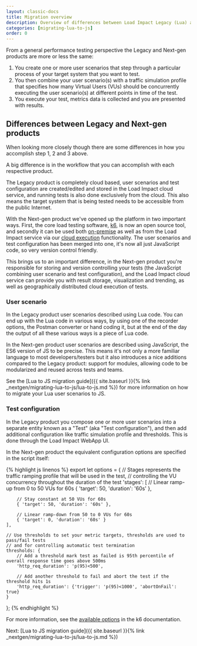 ```yaml
---
layout: classic-docs
title: Migration overview
description: Overview of differences between Load Impact Legacy (Lua) and Load Impact Next Gen (JS/k6) products
categories: [migrating-lua-to-js]
order: 0
---
```


From a general performance testing perspective the Legacy and Next-gen products are more or less the same:

1. You create one or more user scenarios that step through a particular process of your target system that you want to test.
2. You then combine your user scenario(s) with a traffic simulation profile that specifies how many Virtual Users (VUs) should be concurrently executing the user scenario(s) at different points in time of the test.
3. You execute your test, metrics data is collected and you are presented with results.

## Differences between Legacy and Next-gen products
When looking more closely though there are some differences in how you accomplish step 1, 2 and 3 above.

A big difference is in the workflow that you can accomplish with each respective product.

The Legacy product is completely cloud based, user scenarios and test configuration are created/edited and stored in the Load Impact cloud service, and running tests is also done exclusively from the cloud. This also means the target system that is being tested needs to be accessible from the public Internet.

With the Next-gen product we've opened up the platform in two important ways. First, the core load testing software, [k6](https://github.com/loadimpact/k6), is now an open source tool, and secondly it can be used both [on-premise](LINK_TO_ON_PREMISE_DOCS) as well as from the Load Impact service via our [cloud execution](LINK_TO_CLOUD_EXEC_DOCS) functionality. The user scenarios and test configuration has been merged into one, it's now all just JavaScript code, so very version control friendly.

This brings us to an important difference, in the Next-gen product you're responsible for storing and version controlling your tests (the JavaScript combining user scenario and test configuration), and the Load Impact cloud service can provide you with result storage, visualization and trending, as well as geographically distributed cloud execution of tests.

### User scenario
In the Legacy product user scenarios described using Lua code. You can end up with the Lua code in various ways, by using one of the recorder options, the Postman converter or hand coding it, but at the end of the day the output of all these various ways is a piece of Lua code.

In the Next-gen product user scenarios are described using JavaScript, the ES6 version of JS to be precise. This means it's not only a more familiar language to most developers/testers but it also introduces a nice additions compared to the Legacy product: support for modules, allowing code to be modularized and reused across tests and teams.

See the [Lua to JS migration guide]({{ site.baseurl }}{% link _nextgen/migrating-lua-to-js/lua-to-js.md %}) for more information on how to migrate your Lua user scenarios to JS.

### Test configuration
In the Legacy product you compose one or more user scenarios into a separate entity known as a "Test" (aka "Test configuration"), and then add additional configuration like traffic simulation profile and thresholds. This is done through the Load Impact WebApp UI.

In the Next-gen product the equivalent configuration options are specified in the script itself:

{% highlight js linenos %}
export let options = {
    // Stages represents the traffic ramping profile that will be used in the test,
    // controlling the VU concurrency throughout the duration of the test
    'stages': [
        // Linear ramp-up from 0 to 50 VUs for 60s
        { 'target': 50, 'duration': '60s' },

        // Stay constant at 50 VUs for 60s
        { 'target': 50, 'duration': '60s' },

        // Linear ramp-down from 50 to 0 VUs for 60s
        { 'target': 0, 'duration': '60s' }
    ],

    // Use thresholds to set your metric targets, thresholds are used to pass/fail tests
    // and for controlling automatic test termination
    thresholds: {
        // Add a threshold mark test as failed is 95th percentile of overall response time goes above 500ms
        'http_req_duration': 'p(95)<500',

        // Add another threshold to fail and abort the test if the threshold hits 1s
        'http_req_duration': {'trigger': 'p(95)<1000', 'abortOnFail': true}
    }
};
{% endhighlight %}

For more information, see the [available options](https://docs.k6.io/docs/options) in the k6 documentation.

Next: [Lua to JS migration guide]({{ site.baseurl }}{% link _nextgen/migrating-lua-to-js/lua-to-js.md %})